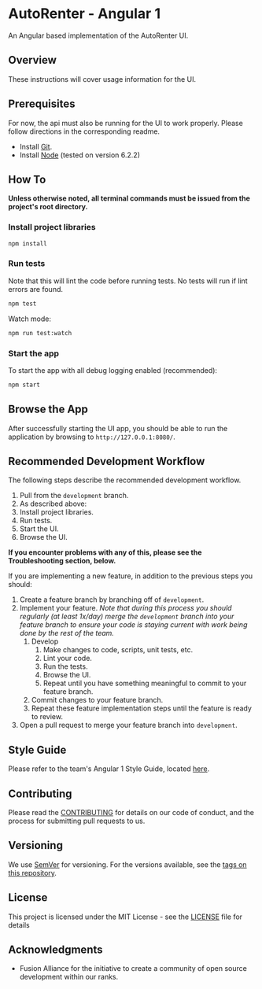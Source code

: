 # AutoRenter - Angular 1

An Angular based implementation of the AutoRenter UI.

## Overview

These instructions will cover usage information for the UI.

## Prerequisites

For now, the api must also be running for the UI to work properly. Please follow directions in the corresponding readme.

- Install [Git](https://git-scm.com/downloads).
- Install [Node](https://nodejs.org/en/download/) (tested on version 6.2.2)

## How To

**Unless otherwise noted, all terminal commands must be issued from the project's root directory.**

### Install project libraries

```bash
npm install
```

### Run tests

Note that this will lint the code before running tests. No tests will run if lint errors are found.

```bash
npm test
```

Watch mode:
```bash
npm run test:watch
```

### Start the app

To start the app with all debug logging enabled (recommended):

```bash
npm start
```

## Browse the App

After successfully starting the UI app, you should be able to run the application by browsing to `http://127.0.0.1:8080/`.

## Recommended Development Workflow

The following steps describe the recommended development workflow.

1. Pull from the `development` branch.
1. As described above:
  1. Install project libraries.
  1. Run tests.
  1. Start the UI.
1. Browse the UI.

**If you encounter problems with any of this, please see the Troubleshooting section, below.**

If you are implementing a new feature, in addition to the previous steps you should:

1. Create a feature branch by branching off of `development`.
1. Implement your feature. *Note that during this process you should regularly (at least 1x/day) merge the `development` branch into your feature branch to ensure your code is staying current with work being done by the rest of the team.*
	1. Develop
		1. Make changes to code, scripts, unit tests, etc.
		1. Lint your code.
		1. Run the tests.
		1. Browse the UI.
		1. Repeat until you have something meaningful to commit to your feature branch.
	1. Commit changes to your feature branch.
	1. Repeat these feature implementation steps until the feature is ready to review.
1. Open a pull request to merge your feature branch into `development`.

## Style Guide ##

Please refer to the team's Angular 1 Style Guide, located [here](https://stash.fusionalliance.com/projects/FUSADIP/repos/autorenter_spec/browse/styleguide_angular1.md).

## Contributing

Please read the [CONTRIBUTING](./CONTRIBUTING.md) for details on our code of conduct, and the process for submitting pull requests to us.

## Versioning

We use [SemVer](http://semver.org/) for versioning. For the versions available, see the [tags on this repository]().

## License

This project is licensed under the MIT License - see the [LICENSE](LICENSE) file for details

## Acknowledgments

* Fusion Alliance for the initiative to create a community of open source development within our ranks.
